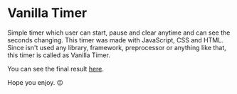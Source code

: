 # Vanilla Timer

Simple timer which user can start, pause and clear anytime and can see the seconds changing.
This timer was made with JavaScript, CSS and HTML. Since isn't used any library, framework, preprocessor or anything like that, this timer is called as Vanilla Timer.

You can see the final result [here](google.com).

Hope you enjoy. 😉
